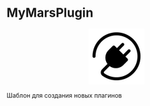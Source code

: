 # MyMarsPlugin

<p align="center">
    <img src="assets/icon.png" alt="logo" />
</p>

Шаблон для создания новых плагинов
